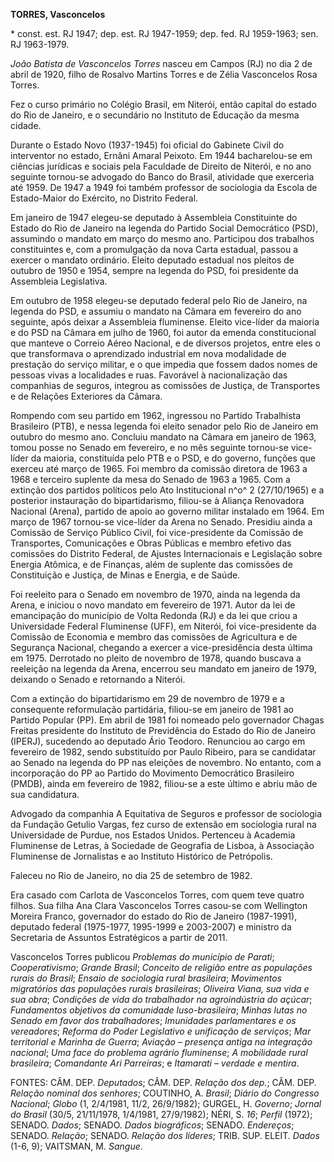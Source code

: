 **TORRES, Vasconcelos**

\* const. est. RJ 1947; dep. est. RJ 1947-1959; dep. fed. RJ 1959-1963;
sen. RJ 1963-1979.

*João Batista de Vasconcelos Torres* nasceu em Campos (RJ) no dia 2 de
abril de 1920, filho de Rosalvo Martins Torres e de Zélia Vasconcelos
Rosa Torres.

Fez o curso primário no Colégio Brasil, em Niterói, então capital do
estado do Rio de Janeiro, e o secundário no Instituto de Educação da
mesma cidade.

Durante o Estado Novo (1937-1945) foi oficial do Gabinete Civil do
interventor no estado, Ernâni Amaral Peixoto. Em 1944 bacharelou-se em
ciências jurídicas e sociais pela Faculdade de Direito de Niterói, e no
ano seguinte tornou-se advogado do Banco do Brasil, atividade que
exerceria até 1959. De 1947 a 1949 foi também professor de sociologia da
Escola de Estado-Maior do Exército, no Distrito Federal.

Em janeiro de 1947 elegeu-se deputado à Assembleia Constituinte do
Estado do Rio de Janeiro na legenda do Partido Social Democrático (PSD),
assumindo o mandato em março do mesmo ano. Participou dos trabalhos
constituintes e, com a promulgação da nova Carta estadual, passou a
exercer o mandato ordinário. Eleito deputado estadual nos pleitos de
outubro de 1950 e 1954, sempre na legenda do PSD, foi presidente da
Assembleia Legislativa.

Em outubro de 1958 elegeu-se deputado federal pelo Rio de Janeiro, na
legenda do PSD, e assumiu o mandato na Câmara em fevereiro do ano
seguinte, após deixar a Assembleia fluminense. Eleito vice-líder da
maioria e do PSD na Câmara em julho de 1960, foi autor da emenda
constitucional que manteve o Correio Aéreo Nacional, e de diversos
projetos, entre eles o que transformava o aprendizado industrial em nova
modalidade de prestação do serviço militar, e o que impedia que fossem
dados nomes de pessoas vivas a localidades e ruas. Favorável à
nacionalização das companhias de seguros, integrou as comissões de
Justiça, de Transportes e de Relações Exteriores da Câmara.

Rompendo com seu partido em 1962, ingressou no Partido Trabalhista
Brasileiro (PTB), e nessa legenda foi eleito senador pelo Rio de Janeiro
em outubro do mesmo ano. Concluiu mandato na Câmara em janeiro de 1963,
tomou posse no Senado em fevereiro, e no mês seguinte tornou-se
vice-líder da maioria, constituída pelo PTB e o PSD, e do governo,
funções que exerceu até março de 1965. Foi membro da comissão diretora
de 1963 a 1968 e terceiro suplente da mesa do Senado de 1963 a 1965. Com
a extinção dos partidos políticos pelo Ato Institucional n^o^ 2
(27/10/1965) e a posterior instauração do bipartidarismo, filiou-se à
Aliança Renovadora Nacional (Arena), partido de apoio ao governo militar
instalado em 1964. Em março de 1967 tornou-se vice-líder da Arena no
Senado. Presidiu ainda a Comissão de Serviço Público Civil, foi
vice-presidente da Comissão de Transportes, Comunicações e Obras
Públicas e membro efetivo das comissões do Distrito Federal, de Ajustes
Internacionais e Legislação sobre Energia Atômica, e de Finanças, além
de suplente das comissões de Constituição e Justiça, de Minas e Energia,
e de Saúde.

Foi reeleito para o Senado em novembro de 1970, ainda na legenda da
Arena, e iniciou o novo mandato em fevereiro de 1971. Autor da lei de
emancipação do município de Volta Redonda (RJ) e da lei que criou a
Universidade Federal Fluminense (UFF), em Niterói, foi vice-presidente
da Comissão de Economia e membro das comissões de Agricultura e de
Segurança Nacional, chegando a exercer a vice-presidência desta última
em 1975. Derrotado no pleito de novembro de 1978, quando buscava a
reeleição na legenda da Arena, encerrou seu mandato em janeiro de 1979,
deixando o Senado e retornando a Niterói.

Com a extinção do bipartidarismo em 29 de novembro de 1979 e a
consequente reformulação partidária, filiou-se em janeiro de 1981 ao
Partido Popular (PP). Em abril de 1981 foi nomeado pelo governador
Chagas Freitas presidente do Instituto de Previdência do Estado do Rio
de Janeiro (IPERJ), sucedendo ao deputado Ário Teodoro. Renunciou ao
cargo em fevereiro de 1982, sendo substituído por Paulo Ribeiro, para se
candidatar ao Senado na legenda do PP nas eleições de novembro. No
entanto, com a incorporação do PP ao Partido do Movimento Democrático
Brasileiro (PMDB), ainda em fevereiro de 1982, filiou-se a este último e
abriu mão de sua candidatura.

Advogado da companhia A Equitativa de Seguros e professor de sociologia
da Fundação Getulio Vargas, fez curso de extensão em sociologia rural na
Universidade de Purdue, nos Estados Unidos. Pertenceu à Academia
Fluminense de Letras, à Sociedade de Geografia de Lisboa, à Associação
Fluminense de Jornalistas e ao Instituto Histórico de Petrópolis.

Faleceu no Rio de Janeiro, no dia 25 de setembro de 1982.

Era casado com Carlota de Vasconcelos Torres, com quem teve quatro
filhos. Sua filha Ana Clara Vasconcelos Torres casou-se com Wellington
Moreira Franco, governador do estado do Rio de Janeiro (1987-1991),
deputado federal (1975-1977, 1995-1999 e 2003-2007) e ministro da
Secretaria de Assuntos Estratégicos a partir de 2011.

Vasconcelos Torres publicou *Problemas do município de Parati*;
*Cooperativismo*; *Grande Brasil*; *Conceito de religião entre as
populações rurais do Brasil*; *Ensaio de sociologia rural brasileira*;
*Movimentos migratórios das populações rurais brasileiras*; *Oliveira
Viana, sua vida e sua obra*; *Condições de vida do trabalhador na
agroindústria do açúcar*; *Fundamentos objetivos da comunidade
luso-brasileira*; *Minhas lutas no Senado em favor dos trabalhadores*;
*Imunidades parlamentares e os vereadores*; *Reforma do Poder
Legislativo e unificação de serviços*; *Mar territorial e Marinha de
Guerra*; *Aviação – presença antiga na integração nacional*; *Uma face
do problema agrário fluminense*; *A mobilidade rural brasileira*;
*Comandante Ari Parreiras*; e *Itamarati – verdade e mentira*.

FONTES: CÂM. DEP. *Deputados*; CÂM. DEP. *Relação dos dep.*; CÂM. DEP.
*Relação nominal dos senhores*; COUTINHO, A. *Brasil*; *Diário do
Congresso Nacional*; *Globo* (1, 2/4/1981, 11/2, 26/9/1982); GURGEL, H.
*Governo*; *Jornal do Brasil* (30/5, 21/11/1978, 1/4/1981, 27/9/1982);
NÉRI, S. *16*; *Perfil* (1972); SENADO. *Dados*; SENADO. *Dados
biográficos*; SENADO. *Endereços*; SENADO. *Relação*; SENADO. *Relação
dos líderes*; TRIB. SUP. ELEIT. *Dados* (1-6, 9); VAITSMAN, M. *Sangue*.
